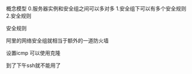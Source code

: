 

概念模型
0.服务器实例和安全组之间可以多对多
1.安全组下可以有多个安全规则
2.安全规则






安全规则

阿里的网络安全组就相当于额外的一道防火墙





设置icmp  可以使用克隆



到了下午ssh就不能用了